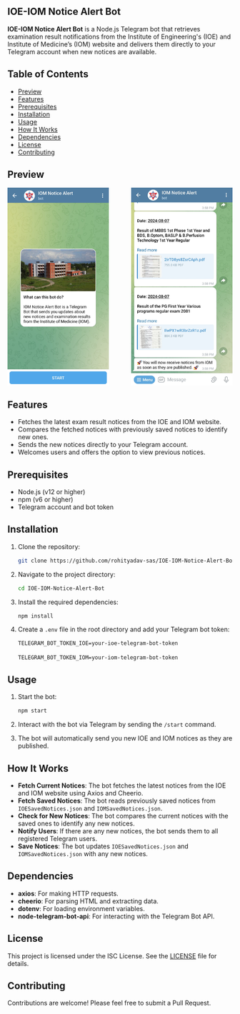 ## IOE-IOM Notice Alert Bot

**IOE-IOM Notice Alert Bot** is a Node.js Telegram bot that retrieves examination result notifications from the Institute of Engineering's (IOE) and Institute of Medicine’s (IOM) website and delivers them directly to your Telegram account when new notices are available.

## Table of Contents

- [Preview](#preview)
- [Features](#features)
- [Prerequisites](#prerequisites)
- [Installation](#installation)
- [Usage](#usage)
- [How It Works](#how-it-works)
- [Dependencies](#dependencies)
- [License](#license)
- [Contributing](#contributing)

## Preview
<div style="display:flex; justify-content:space-between">
  <img src="./assets/preview1.png?raw=true" height="100%" width="45%"/> &nbsp;&nbsp;&nbsp;&nbsp;&nbsp;&nbsp;&nbsp;&nbsp;&nbsp;&nbsp;&nbsp
  <img src="./assets/preview2.png?raw=true" height="100%" width="45%"/>
</div>


## Features

- Fetches the latest exam result notices from the IOE and IOM website.
- Compares the fetched notices with previously saved notices to identify new ones.
- Sends the new notices directly to your Telegram account.
- Welcomes users and offers the option to view previous notices.

## Prerequisites

- Node.js (v12 or higher)
- npm (v6 or higher)
- Telegram account and bot token

## Installation

1. Clone the repository:
    ```sh
    git clone https://github.com/rohityadav-sas/IOE-IOM-Notice-Alert-Bot.git
    ```

2. Navigate to the project directory:
    ```sh
    cd IOE-IOM-Notice-Alert-Bot
    ```

3. Install the required dependencies:
    ```sh
    npm install
    ```

4. Create a ```.env``` file in the root directory and add your Telegram bot token:
    ```env
    TELEGRAM_BOT_TOKEN_IOE=your-ioe-telegram-bot-token

    TELEGRAM_BOT_TOKEN_IOM=your-iom-telegram-bot-token
    ```

## Usage

1. Start the bot:
    ```bash
    npm start
    ```

2. Interact with the bot via Telegram by sending the `/start` command.

3. The bot will automatically send you new IOE and IOM notices as they are published.

## How It Works

- **Fetch Current Notices**: The bot fetches the latest notices from the IOE and IOM website using Axios and Cheerio.
- **Fetch Saved Notices**: The bot reads previously saved notices from `IOESavedNotices.json` and `IOMSavedNotices.json`.
- **Check for New Notices**: The bot compares the current notices with the saved ones to identify any new notices.
- **Notify Users**: If there are any new notices, the bot sends them to all registered Telegram users.
- **Save Notices**: The bot updates `IOESavedNotices.json` and `IOMSavedNotices.json` with any new notices.

## Dependencies

- **axios**: For making HTTP requests.
- **cheerio**: For parsing HTML and extracting data.
- **dotenv**: For loading environment variables.
- **node-telegram-bot-api**: For interacting with the Telegram Bot API.

## License

This project is licensed under the ISC License. See the [LICENSE](./LICENSE) file for details.

## Contributing

Contributions are welcome! Please feel free to submit a Pull Request.
